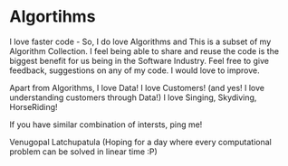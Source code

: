# Algortihms
I love faster code - So, I do love Algorithms and This is a subset of my Algorithm Collection. 
I feel being able to share and reuse the code is the biggest benefit for us being in the Software Industry.
Feel free to give feedback, suggestions on any of my code. I would love to improve. 

Apart from Algorithms, 
I love Data! 
I love Customers! (and yes! I love understanding customers through Data!)
I love Singing, Skydiving, HorseRiding! 

If you have similar combination of intersts, ping me! 

Venugopal Latchupatula
(Hoping for a day where every computational problem can be solved in linear time :P)
